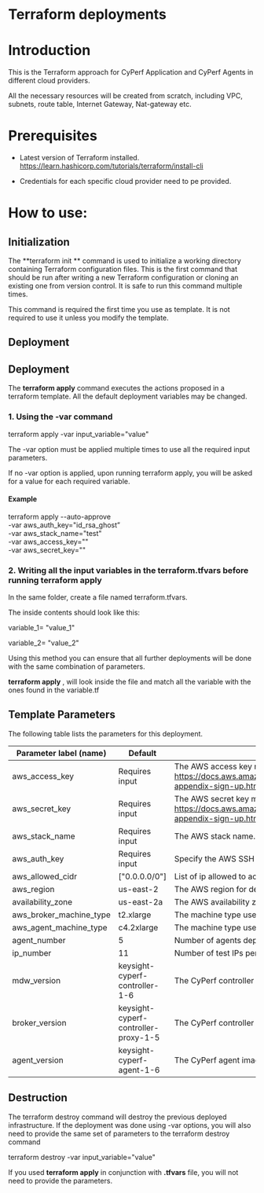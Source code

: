 # Terraform deployments

# Introduction

This is the Terraform approach for CyPerf Application and CyPerf Agents in different cloud providers.

All the necessary resources will be created from scratch, including VPC, subnets, route table, Internet Gateway, Nat-gateway etc.

# Prerequisites

- Latest version of Terraform installed. https://learn.hashicorp.com/tutorials/terraform/install-cli

- Credentials for each specific cloud provider need to pe provided.

# How to use:

## Initialization

The  **terraform init ** command is used to initialize a working directory containing Terraform configuration files. This is the first command that should be run after writing a new Terraform configuration or cloning an existing one from version control. It is safe to run this command multiple times.

This command is required the first time you use as template. It is not required to use it unless you modify the template.

## Deployment

## Deployment

The  **terraform apply**  command executes the actions proposed in a terraform template. All the default deployment variables may be changed.

### 1. Using the **-var** command

terraform apply -var input\_variable=&quot;value&quot;

The -var option must be applied multiple times to use all the required input parameters.

If no -var option is applied, upon running terraform apply, you will be asked for a value for each required variable.


#### Example

terraform apply --auto-approve\
-var aws_auth_key="id_rsa_ghost”\
-var aws_stack_name="test" \
-var aws_access_key="" \
-var aws_secret_key=""

### 2. Writing all the input variables in the terraform.tfvars before running terraform apply

In the same folder, create a file named terraform.tfvars.

The inside contents should look like this:

variable_1= "value\_1"

variable_2= "value\_2"

Using this method you can ensure that all further deployments will be done with the same combination of parameters.

**terraform apply** , will look inside the file and match all the variable with the ones found in the variable.tf
## Template Parameters

The following table lists the parameters for this deployment.

| **Parameter label (name)**                  | **Default**            | **Description**  |
| ----------------------- | ----------------- | ----- |
| aws_access_key | Requires input | The AWS access key must be obtained using following specification https://docs.aws.amazon.com/powershell/latest/userguide/pstools-appendix-sign-up.html. |
| aws_secret_key  | Requires input | The AWS secret key must be obtained using following specification https://docs.aws.amazon.com/powershell/latest/userguide/pstools-appendix-sign-up.html. |
| aws_stack_name | Requires input |The AWS stack name. |
| aws_auth_key | Requires input | Specify the AWS SSH key name. |
| aws_allowed_cidr | ["0.0.0.0/0"] |List of ip allowed to access the deployed machines. |
| aws_region            | us-east-2   | The AWS region for deployment. |
| availability_zone      | us-east-2a       | The AWS availability zone for deployment. |
| aws_broker_machine_type   | t2.xlarge   | The machine type used for deploying the CyPerf controller proxy. |
| aws_agent_machine_type    | c4.2xlarge   |The machine type used for deploying the CyPerf agent.  |
| agent_number   | 5           | Number of agents deployed per vpc |
| ip_number   | 11           | Number of test IPs per agent |
| mdw_version   | keysight-cyperf-controller-1-6           | The CyPerf controller image version. |
| broker_version   | keysight-cyperf-controller-proxy-1-5         | The CyPerf controller proxy image version. |
| agent_version       | keysight-cyperf-agent-1-6     | The CyPerf agent image version.   |

## Destruction

The terraform destroy command will destroy the previous deployed infrastructure.
If the deployment was done using -var options, you will also need to provide the same set of parameters to the terraform destroy command

terraform destroy -var input\_variable=&quot;value&quot;

If you used **terraform apply** in conjunction with **.tfvars** file, you will not need to provide the parameters.